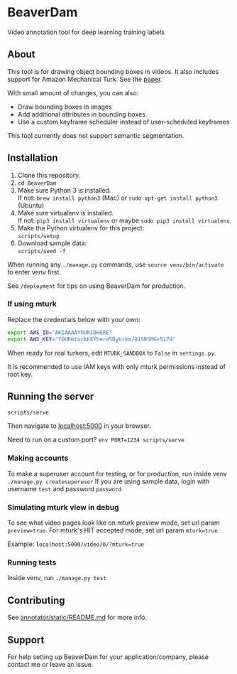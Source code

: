 BeaverDam
=========

Video annotation tool for deep learning training labels

## About

This tool is for drawing object bounding boxes in videos. It also includes support for Amazon Mechanical Turk. See the [paper](https://www2.eecs.berkeley.edu/Pubs/TechRpts/2016/EECS-2016-193.html).

With small amount of changes, you can also:
- Draw bounding boxes in images
- Add additional attributes in bounding boxes
- Use a custom keyframe scheduler instead of user-scheduled keyframes

This tool currently does not support semantic segmentation.

## Installation

 1. Clone this repository.
 2. `cd BeaverDam`
 3. Make sure Python 3 is installed.  
    If not: `brew install python3` (Mac) or `sudo apt-get install python3` (Ubuntu)
 3. Make sure virtualenv is installed.  
    If not: `pip3 install virtualenv` or maybe `sudo pip3 install virtualenv`
 4. Make the Python virtualenv for this project:  
    `scripts/setup`
 5. Download sample data:  
    `scripts/seed -f`

When running any `./manage.py` commands, use `source venv/bin/activate` to enter venv first.

See `/deployment` for tips on using BeaverDam for production.

### If using mturk

Replace the credentials below with your own:

```bash
export AWS_ID="AKIAAAAYOURIDHERE"
export AWS_KEY="YOURmturkKEYhere5DyUrkm/81SRSMG+5174"
```

When ready for real turkers, edit `MTURK_SANDBOX` to `False` in `settings.py`.

It is recommended to use IAM keys with only mturk permissions instead of root key.


## Running the server

```shell
scripts/serve
```

Then navigate to [localhost:5000](http://localhost:5000/) in your browser.

Need to run on a custom port? `env PORT=1234 scripts/serve`

### Making accounts

To make a superuser account for testing, or for production, run inside venv `./manage.py createsuperuser`
If you are using sample data, login with username `test` and password `password`

### Simulating mturk view in debug

To see what video pages look like on mturk preview mode, set url param `preview=true`.
For mturk's HIT accepted mode, set url param `mturk=true`.

Example: `localhost:5000/video/0/?mturk=true`

### Running tests

Inside venv, run `./manage.py test`

## Contributing

See [annotator/static/README.md](annotator/static) for more info.

## Support

For help setting up BeaverDam for your application/company, please contact me or leave an issue.

